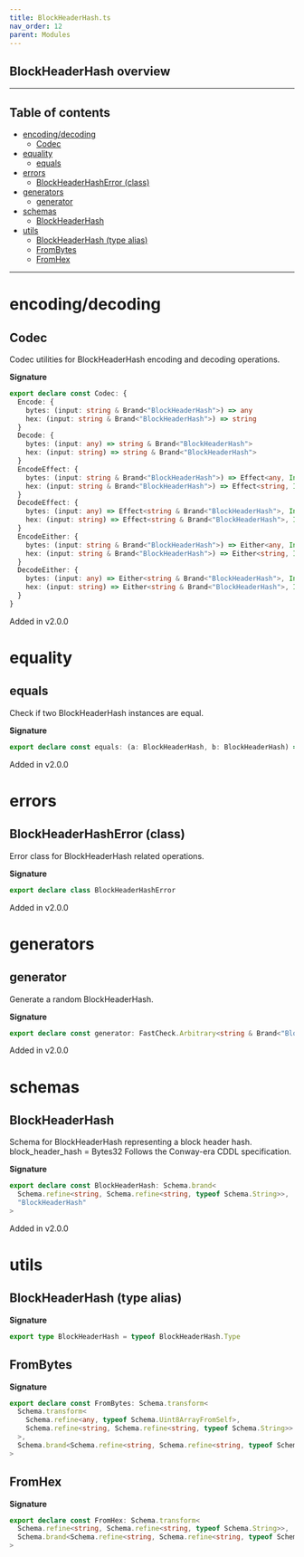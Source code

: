 ```yaml
---
title: BlockHeaderHash.ts
nav_order: 12
parent: Modules
---
```


## BlockHeaderHash overview

---

<h2 class="text-delta">Table of contents</h2>

- [encoding/decoding](#encodingdecoding)
  - [Codec](#codec)
- [equality](#equality)
  - [equals](#equals)
- [errors](#errors)
  - [BlockHeaderHashError (class)](#blockheaderhasherror-class)
- [generators](#generators)
  - [generator](#generator)
- [schemas](#schemas)
  - [BlockHeaderHash](#blockheaderhash)
- [utils](#utils)
  - [BlockHeaderHash (type alias)](#blockheaderhash-type-alias)
  - [FromBytes](#frombytes)
  - [FromHex](#fromhex)

---

# encoding/decoding

## Codec

Codec utilities for BlockHeaderHash encoding and decoding operations.

**Signature**

```ts
export declare const Codec: {
  Encode: {
    bytes: (input: string & Brand<"BlockHeaderHash">) => any
    hex: (input: string & Brand<"BlockHeaderHash">) => string
  }
  Decode: {
    bytes: (input: any) => string & Brand<"BlockHeaderHash">
    hex: (input: string) => string & Brand<"BlockHeaderHash">
  }
  EncodeEffect: {
    bytes: (input: string & Brand<"BlockHeaderHash">) => Effect<any, InstanceType<typeof BlockHeaderHashError>>
    hex: (input: string & Brand<"BlockHeaderHash">) => Effect<string, InstanceType<typeof BlockHeaderHashError>>
  }
  DecodeEffect: {
    bytes: (input: any) => Effect<string & Brand<"BlockHeaderHash">, InstanceType<typeof BlockHeaderHashError>>
    hex: (input: string) => Effect<string & Brand<"BlockHeaderHash">, InstanceType<typeof BlockHeaderHashError>>
  }
  EncodeEither: {
    bytes: (input: string & Brand<"BlockHeaderHash">) => Either<any, InstanceType<typeof BlockHeaderHashError>>
    hex: (input: string & Brand<"BlockHeaderHash">) => Either<string, InstanceType<typeof BlockHeaderHashError>>
  }
  DecodeEither: {
    bytes: (input: any) => Either<string & Brand<"BlockHeaderHash">, InstanceType<typeof BlockHeaderHashError>>
    hex: (input: string) => Either<string & Brand<"BlockHeaderHash">, InstanceType<typeof BlockHeaderHashError>>
  }
}
```

Added in v2.0.0

# equality

## equals

Check if two BlockHeaderHash instances are equal.

**Signature**

```ts
export declare const equals: (a: BlockHeaderHash, b: BlockHeaderHash) => boolean
```

Added in v2.0.0

# errors

## BlockHeaderHashError (class)

Error class for BlockHeaderHash related operations.

**Signature**

```ts
export declare class BlockHeaderHashError
```

Added in v2.0.0

# generators

## generator

Generate a random BlockHeaderHash.

**Signature**

```ts
export declare const generator: FastCheck.Arbitrary<string & Brand<"BlockHeaderHash">>
```

Added in v2.0.0

# schemas

## BlockHeaderHash

Schema for BlockHeaderHash representing a block header hash.
block_header_hash = Bytes32
Follows the Conway-era CDDL specification.

**Signature**

```ts
export declare const BlockHeaderHash: Schema.brand<
  Schema.refine<string, Schema.refine<string, typeof Schema.String>>,
  "BlockHeaderHash"
>
```

Added in v2.0.0

# utils

## BlockHeaderHash (type alias)

**Signature**

```ts
export type BlockHeaderHash = typeof BlockHeaderHash.Type
```

## FromBytes

**Signature**

```ts
export declare const FromBytes: Schema.transform<
  Schema.transform<
    Schema.refine<any, typeof Schema.Uint8ArrayFromSelf>,
    Schema.refine<string, Schema.refine<string, typeof Schema.String>>
  >,
  Schema.brand<Schema.refine<string, Schema.refine<string, typeof Schema.String>>, "BlockHeaderHash">
>
```

## FromHex

**Signature**

```ts
export declare const FromHex: Schema.transform<
  Schema.refine<string, Schema.refine<string, typeof Schema.String>>,
  Schema.brand<Schema.refine<string, Schema.refine<string, typeof Schema.String>>, "BlockHeaderHash">
>
```
